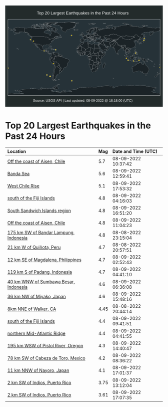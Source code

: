 ![Map](./map.png)

# Top 20 Largest Earthquakes in the Past 24 Hours

| Location | Mag | Date and Time (UTC) |
|:---|:---|:---|
| [Off the coast of Aisen, Chile](https://earthquake.usgs.gov/earthquakes/eventpage/us6000i9br) | 5.7 | 08-09-2022 10:37:42 |
| [Banda Sea](https://earthquake.usgs.gov/earthquakes/eventpage/us6000i9cd) | 5.6 | 08-09-2022 12:59:41 |
| [West Chile Rise](https://earthquake.usgs.gov/earthquakes/eventpage/us6000i9gj) | 5.1 | 08-09-2022 17:53:32 |
| [south of the Fiji Islands](https://earthquake.usgs.gov/earthquakes/eventpage/us6000i99v) | 4.8 | 08-09-2022 04:16:03 |
| [South Sandwich Islands region](https://earthquake.usgs.gov/earthquakes/eventpage/us6000i9fk) | 4.8 | 08-09-2022 16:51:20 |
| [Off the coast of Aisen, Chile](https://earthquake.usgs.gov/earthquakes/eventpage/us6000i9bu) | 4.8 | 08-09-2022 11:04:23 |
| [175 km SW of Bandar Lampung, Indonesia](https://earthquake.usgs.gov/earthquakes/eventpage/us6000i97s) | 4.8 | 08-08-2022 23:15:04 |
| [21 km W of Quiñota, Peru](https://earthquake.usgs.gov/earthquakes/eventpage/us6000i96q) | 4.7 | 08-08-2022 20:57:51 |
| [12 km SE of Magdalena, Philippines](https://earthquake.usgs.gov/earthquakes/eventpage/us6000i99c) | 4.7 | 08-09-2022 02:52:43 |
| [119 km S of Padang, Indonesia](https://earthquake.usgs.gov/earthquakes/eventpage/us6000i9a8) | 4.7 | 08-09-2022 04:41:10 |
| [40 km WNW of Sumbawa Besar, Indonesia](https://earthquake.usgs.gov/earthquakes/eventpage/us6000i9ap) | 4.6 | 08-09-2022 06:36:08 |
| [36 km NW of Miyako, Japan](https://earthquake.usgs.gov/earthquakes/eventpage/us6000i9f4) | 4.6 | 08-09-2022 15:48:16 |
| [8km NNE of Walker, CA](https://earthquake.usgs.gov/earthquakes/eventpage/nc73765585) | 4.45 | 08-08-2022 20:44:14 |
| [south of the Fiji Islands](https://earthquake.usgs.gov/earthquakes/eventpage/us6000i9bl) | 4.4 | 08-09-2022 09:41:51 |
| [northern Mid-Atlantic Ridge](https://earthquake.usgs.gov/earthquakes/eventpage/us6000i9a2) | 4.4 | 08-09-2022 04:41:55 |
| [195 km WSW of Pistol River, Oregon](https://earthquake.usgs.gov/earthquakes/eventpage/us6000i9du) | 4.3 | 08-09-2022 14:40:47 |
| [78 km SW of Cabeza de Toro, Mexico](https://earthquake.usgs.gov/earthquakes/eventpage/us6000i9bb) | 4.2 | 08-09-2022 08:36:22 |
| [11 km NNW of Nayoro, Japan](https://earthquake.usgs.gov/earthquakes/eventpage/us6000i9fn) | 4.1 | 08-09-2022 17:01:37 |
| [2 km SW of Indios, Puerto Rico](https://earthquake.usgs.gov/earthquakes/eventpage/pr2022221001) | 3.75 | 08-09-2022 13:12:04 |
| [2 km SW of Indios, Puerto Rico](https://earthquake.usgs.gov/earthquakes/eventpage/pr2022221002) | 3.61 | 08-09-2022 17:07:35 |
